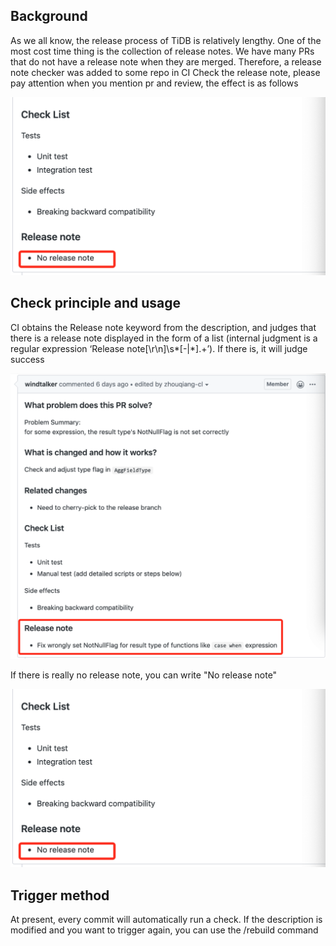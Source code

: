 ## Background
As we all know, the release process of TiDB is relatively lengthy. One of the most cost time thing is the collection of release notes. We have many PRs that do not have a release note when they are merged. Therefore, a release note checker was added to some repo in CI Check the release note, please pay attention when you mention pr and review, the effect is as follows

<img src="../static/img/release-note-3.png" alt="Release note checker" width="600"/>

## Check principle and usage
CI obtains the Release note keyword from the description, and judges that there is a release note displayed in the form of a list (internal judgment is a regular expression ‘Release note[\r\n]\s*[-|*].+’). If there is, it will judge success

<img src="../static/img/release-note-2.png" alt="Write release note" width="600"/>

If there is really no release note, you can write "No release note"

<img src="../static/img/release-note-3.png" alt="No release note" width="600"/>

## Trigger method
At present, every commit will automatically run a check. If the description is modified and you want to trigger again, you can use the /rebuild command


